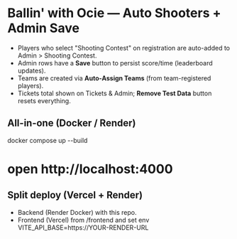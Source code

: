 # Ballin' with Ocie — Auto Shooters + Admin Save
- Players who select "Shooting Contest" on registration are auto-added to Admin > Shooting Contest.
- Admin rows have a **Save** button to persist score/time (leaderboard updates).
- Teams are created via **Auto-Assign Teams** (from team-registered players).
- Tickets total shown on Tickets & Admin; **Remove Test Data** button resets everything.

## All-in-one (Docker / Render)
docker compose up --build
# open http://localhost:4000

## Split deploy (Vercel + Render)
- Backend (Render Docker) with this repo.
- Frontend (Vercel) from /frontend and set env VITE_API_BASE=https://YOUR-RENDER-URL
